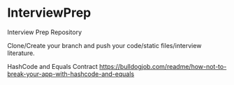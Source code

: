 # InterviewPrep
Interview Prep Repository

Clone/Create your branch and push your code/static files/interview literature.

HashCode and Equals Contract
https://bulldogjob.com/readme/how-not-to-break-your-app-with-hashcode-and-equals
